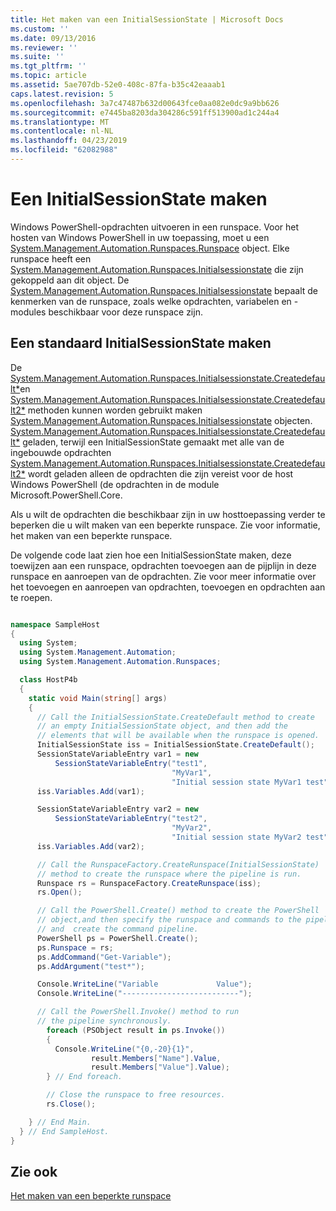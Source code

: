 ```yaml
---
title: Het maken van een InitialSessionState | Microsoft Docs
ms.custom: ''
ms.date: 09/13/2016
ms.reviewer: ''
ms.suite: ''
ms.tgt_pltfrm: ''
ms.topic: article
ms.assetid: 5ae707db-52e0-408c-87fa-b35c42eaaab1
caps.latest.revision: 5
ms.openlocfilehash: 3a7c47487b632d00643fce0aa082e0dc9a9bb626
ms.sourcegitcommit: e7445ba8203da304286c591ff513900ad1c244a4
ms.translationtype: MT
ms.contentlocale: nl-NL
ms.lasthandoff: 04/23/2019
ms.locfileid: "62082988"
---
```

# <a name="creating-an-initialsessionstate"></a>Een InitialSessionState maken

Windows PowerShell-opdrachten uitvoeren in een runspace. Voor het hosten van Windows PowerShell in uw toepassing, moet u een [System.Management.Automation.Runspaces.Runspace](/dotnet/api/System.Management.Automation.Runspaces.Runspace) object. Elke runspace heeft een [System.Management.Automation.Runspaces.Initialsessionstate](/dotnet/api/System.Management.Automation.Runspaces.InitialSessionState) die zijn gekoppeld aan dit object. De [System.Management.Automation.Runspaces.Initialsessionstate](/dotnet/api/System.Management.Automation.Runspaces.InitialSessionState) bepaalt de kenmerken van de runspace, zoals welke opdrachten, variabelen en -modules beschikbaar voor deze runspace zijn.

## <a name="create-a-default-initialsessionstate"></a>Een standaard InitialSessionState maken

 De [System.Management.Automation.Runspaces.Initialsessionstate.Createdefault*](/dotnet/api/System.Management.Automation.Runspaces.InitialSessionState.CreateDefault)en [System.Management.Automation.Runspaces.Initialsessionstate.Createdefault2*](/dotnet/api/System.Management.Automation.Runspaces.InitialSessionState.CreateDefault2) methoden kunnen worden gebruikt maken [System.Management.Automation.Runspaces.Initialsessionstate](/dotnet/api/System.Management.Automation.Runspaces.InitialSessionState) objecten. [System.Management.Automation.Runspaces.Initialsessionstate.Createdefault*](/dotnet/api/System.Management.Automation.Runspaces.InitialSessionState.CreateDefault) geladen, terwijl een InitialSessionState gemaakt met alle van de ingebouwde opdrachten [ System.Management.Automation.Runspaces.Initialsessionstate.Createdefault2*](/dotnet/api/System.Management.Automation.Runspaces.InitialSessionState.CreateDefault2) wordt geladen alleen de opdrachten die zijn vereist voor de host Windows PowerShell (de opdrachten in de module Microsoft.PowerShell.Core.

 Als u wilt de opdrachten die beschikbaar zijn in uw hosttoepassing verder te beperken die u wilt maken van een beperkte runspace. Zie voor informatie, het maken van een beperkte runspace.

 De volgende code laat zien hoe een InitialSessionState maken, deze toewijzen aan een runspace, opdrachten toevoegen aan de pijplijn in deze runspace en aanroepen van de opdrachten. Zie voor meer informatie over het toevoegen en aanroepen van opdrachten, toevoegen en opdrachten aan te roepen.

```csharp

namespace SampleHost
{
  using System;
  using System.Management.Automation;
  using System.Management.Automation.Runspaces;

  class HostP4b
  {
    static void Main(string[] args)
    {
      // Call the InitialSessionState.CreateDefault method to create
      // an empty InitialSessionState object, and then add the
      // elements that will be available when the runspace is opened.
      InitialSessionState iss = InitialSessionState.CreateDefault();
      SessionStateVariableEntry var1 = new
          SessionStateVariableEntry("test1",
                                    "MyVar1",
                                    "Initial session state MyVar1 test");
      iss.Variables.Add(var1);

      SessionStateVariableEntry var2 = new
          SessionStateVariableEntry("test2",
                                    "MyVar2",
                                    "Initial session state MyVar2 test");
      iss.Variables.Add(var2);

      // Call the RunspaceFactory.CreateRunspace(InitialSessionState)
      // method to create the runspace where the pipeline is run.
      Runspace rs = RunspaceFactory.CreateRunspace(iss);
      rs.Open();

      // Call the PowerShell.Create() method to create the PowerShell
      // object,and then specify the runspace and commands to the pipeline.
      // and  create the command pipeline.
      PowerShell ps = PowerShell.Create();
      ps.Runspace = rs;
      ps.AddCommand("Get-Variable");
      ps.AddArgument("test*");

      Console.WriteLine("Variable             Value");
      Console.WriteLine("--------------------------");

      // Call the PowerShell.Invoke() method to run
      // the pipeline synchronously.
        foreach (PSObject result in ps.Invoke())
        {
          Console.WriteLine("{0,-20}{1}",
                  result.Members["Name"].Value,
                  result.Members["Value"].Value);
        } // End foreach.

        // Close the runspace to free resources.
        rs.Close();

    } // End Main.
  } // End SampleHost.
}
```

## <a name="see-also"></a>Zie ook

 [Het maken van een beperkte runspace](./creating-a-constrained-runspace.md)

